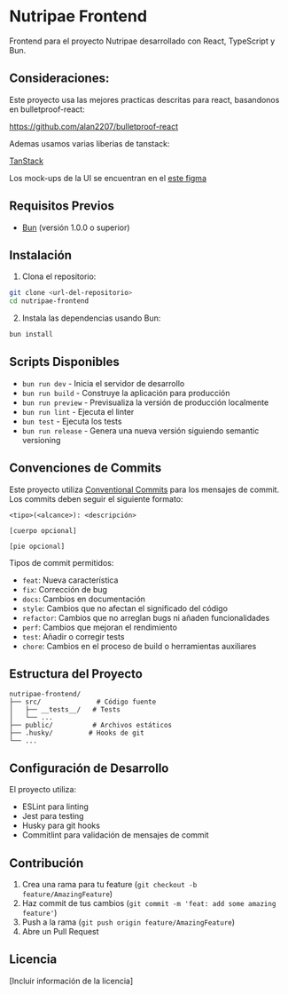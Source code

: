 # Nutripae Frontend

Frontend para el proyecto Nutripae desarrollado con React, TypeScript y Bun.

## Consideraciones:

Este proyecto usa las mejores practicas descritas para react, basandonos en bulletproof-react:

https://github.com/alan2207/bulletproof-react

Ademas usamos varias liberias de tanstack:

[TanStack](https://tanstack.com/)

Los mock-ups de la UI se encuentran en el [este figma](https://www.figma.com/design/T6WP7qQgVaSKohQk1IvUAp/NUTRIPAE?node-id=0-1&t=OCK4xCBX2xGKYpG5-1)


## Requisitos Previos

- [Bun](https://bun.sh/) (versión 1.0.0 o superior)

## Instalación

1. Clona el repositorio:
```bash
git clone <url-del-repositorio>
cd nutripae-frontend
```

2. Instala las dependencias usando Bun:
```bash
bun install
```

## Scripts Disponibles

- `bun run dev` - Inicia el servidor de desarrollo
- `bun run build` - Construye la aplicación para producción
- `bun run preview` - Previsualiza la versión de producción localmente
- `bun run lint` - Ejecuta el linter
- `bun test` - Ejecuta los tests
- `bun run release` - Genera una nueva versión siguiendo semantic versioning

## Convenciones de Commits

Este proyecto utiliza [Conventional Commits](https://www.conventionalcommits.org/) para los mensajes de commit. Los commits deben seguir el siguiente formato:

```
<tipo>(<alcance>): <descripción>

[cuerpo opcional]

[pie opcional]
```

Tipos de commit permitidos:
- `feat`: Nueva característica
- `fix`: Corrección de bug
- `docs`: Cambios en documentación
- `style`: Cambios que no afectan el significado del código
- `refactor`: Cambios que no arreglan bugs ni añaden funcionalidades
- `perf`: Cambios que mejoran el rendimiento
- `test`: Añadir o corregir tests
- `chore`: Cambios en el proceso de build o herramientas auxiliares

## Estructura del Proyecto

```
nutripae-frontend/
├── src/              # Código fuente
│   ├── __tests__/   # Tests
│   └── ...
├── public/          # Archivos estáticos
├── .husky/         # Hooks de git
└── ...
```

## Configuración de Desarrollo

El proyecto utiliza:
- ESLint para linting
- Jest para testing
- Husky para git hooks
- Commitlint para validación de mensajes de commit

## Contribución

1. Crea una rama para tu feature (`git checkout -b feature/AmazingFeature`)
2. Haz commit de tus cambios (`git commit -m 'feat: add some amazing feature'`)
3. Push a la rama (`git push origin feature/AmazingFeature`)
4. Abre un Pull Request

## Licencia

[Incluir información de la licencia]
